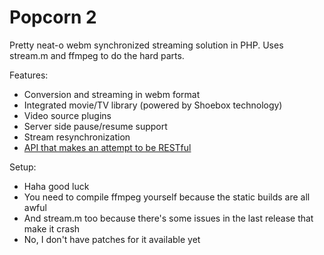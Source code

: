 Popcorn 2
=========

Pretty neat-o webm synchronized streaming solution in PHP.
Uses stream.m and ffmpeg to do the hard parts.

Features:
* Conversion and streaming in webm format
* Integrated movie/TV library (powered by Shoebox technology)
* Video source plugins
* Server side pause/resume support
* Stream resynchronization
* [API that makes an attempt to be RESTful](APIDOCS.md)

Setup:
* Haha good luck
* You need to compile ffmpeg yourself because the static builds are all awful
* And stream.m too because there's some issues in the last release that make it crash
* No, I don't have patches for it available yet
